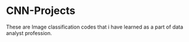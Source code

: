 # CNN-Projects
These are Image classification codes that i have learned as a part of data analyst profession.
